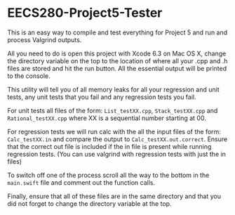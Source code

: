 # EECS280-Project5-Tester
This is an easy way to compile and test everything for Project 5 and run and process Valgrind outputs.

All you need to do is open this project with Xcode 6.3 on Mac OS X, change the directory variable on the top to the location of where all your .cpp and .h files are stored and hit the run button. All the essential output will be printed to the console.

This utility will tell you of all memory leaks for all your regression and unit tests, any unit tests that you fail and any regression tests you fail.

For unit tests all files of the form: `List_testXX.cpp`, `Stack_testXX.cpp` and `Rational_testXX.cpp` where XX is a sequential number starting at 00.

For regression tests we will run calc with the all the input files of the form: `Calc_testXX.in` and compare the output to `Calc_testXX.out.correct`. Ensure that the correct out file is included if the in file is present while running regression tests. (You can use valgrind with regression tests with just the in files)

To switch off one of the process scroll all the way to the bottom in the `main.swift` file and comment out the function calls.

Finally, ensure that all of these files are in the same directory and that you did not forget to change the directory variable at the top.
